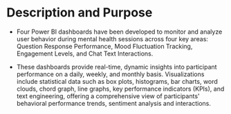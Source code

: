 # Description and Purpose

- Four Power BI dashboards have been developed to monitor and analyze user behavior during mental health sessions across four key areas: Question Response Performance, Mood Fluctuation Tracking, Engagement Levels, and Chat Text Interactions. 
      
- These dashboards provide real-time, dynamic insights into participant performance on a daily, weekly, and monthly basis. Visualizations include statistical data such as box plots, histograms, bar charts, word clouds, chord graph, line graphs, key performance indicators (KPIs), and text engineering, offering a comprehensive view of participants' behavioral performance trends, sentiment analysis and interactions.
